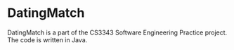 # DatingMatch
DatingMatch is a part of the CS3343 Software Engineering Practice project. The code is written in Java.

